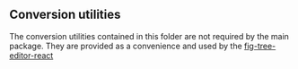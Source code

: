 ## Conversion utilities

The conversion utilities contained in this folder are not required by the main package. They are provided as a convenience and used by the [fig-tree-editor-react](https://github.com/CarlosNZ/fig-tree-editor-react)